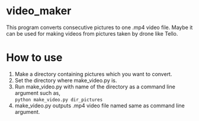 # video_maker
This program converts consecutive pictures to one .mp4 video file.
Maybe it can be used for making videos from pictures taken by drone like Tello.

# How to use
1. Make a directory containing pictures which you want to convert.
1. Set the directory where make_video.py is.
1. Run make_video.py with name of the directory as a command line argument such as,  
`python make_video.py dir_pictures`
1. make_video.py outputs .mp4 video file named same as command line argument.
